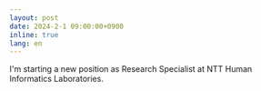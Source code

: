 ```yaml
---
layout: post
date: 2024-2-1 09:00:00+0900
inline: true
lang: en
---
```


I'm starting a new position as Research Specialist at NTT Human Informatics Laboratories.